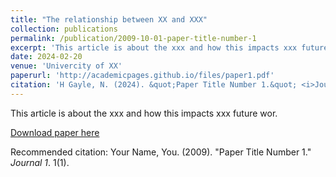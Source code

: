 ```yaml
---
title: "The relationship between XX and XXX"
collection: publications
permalink: /publication/2009-10-01-paper-title-number-1
excerpt: 'This article is about the xxx and how this impacts xxx future work.'
date: 2024-02-20
venue: 'Univercity of XX'
paperurl: 'http://academicpages.github.io/files/paper1.pdf'
citation: 'H Gayle, N. (2024). &quot;Paper Title Number 1.&quot; <i>Journal 1</i>. 1(1).'
---
```

This article is about the xxx and how this impacts xxx future wor.

[Download paper here](http://academicpages.github.io/files/paper1.pdf)

Recommended citation: Your Name, You. (2009). "Paper Title Number 1." <i>Journal 1</i>. 1(1).
